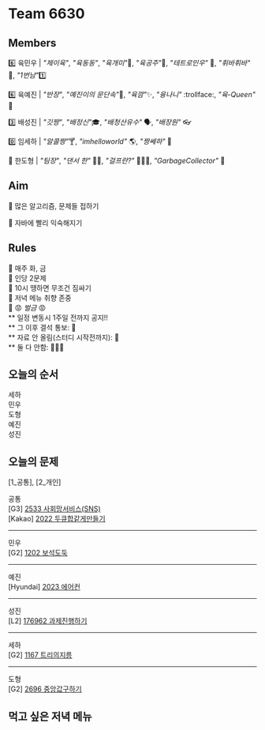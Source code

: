 # Team 6630

## Members

:six:   육민우 | *"제이육"*,  *"육동동"*, *"육개미"*:ant:, *"육공주"*:princess:, *"테트로민우"* 🧩, *"휘바휘바"* 🙌, *"1번남"*:one:

:six:   육예진 | *"반장"*, *"예진이의 문단속"*:door:, *"육깜"*:sparkles:, *"융나니"* :trollface:, *"육-Queen"* 👑

:three: 배성진 | *"깃짱"*,  *"배정신"*:mortar_board:, *"배청산유수"* 🗣️, *"배장원"* :eyeglasses:

:zero: 임세하 | *"알콜짱"*:cocktail:, *"imhelloworld"* 🌎, *"짱쎄하"* 💪

💯 한도형 | *"팀장"*, *"댄서 한"* 🕺🏻, *"걸프란?"* 🤷🏻‍♀️, *"GarbageCollector"* 🤖

## Aim
:dart: 많은 알고리즘, 문제들 접하기

:dart: 자바에 빨리 익숙해지기

## Rules
:pushpin: 매주 화, 금  
:pushpin: 인당 2문제  
:pushpin: 10시 땡하면 무조건 짐싸기  
:pushpin: 저녁 메뉴 취향 존중  
:pushpin: :rage: *벌금* :rage:  
** 일정 변동시 1주일 전까지 공지!!  
** 그 이후 결석 통보: :money_with_wings:  
** 자료 안 올림(스터디 시작전까지): :money_with_wings:    
** 둘 다 안함: :money_with_wings::money_with_wings::money_with_wings:    

## 오늘의 순서
세하  
민우  
도형  
예진  
성진    

## 오늘의 문제

[1_공통], [2_개인]  

공통  
[G3] [2533 사회망서비스(SNS)](https://www.acmicpc.net/problem/2533)  
[Kakao] [2022 두큐합같게만들기](https://school.programmers.co.kr/learn/courses/30/lessons/118667)  

___
민우  
[G2] [1202 보석도둑](https://www.acmicpc.net/problem/1202)  


___
예진  
[Hyundai] [2023 에어컨](https://school.programmers.co.kr/learn/courses/30/lessons/214289)  


___
성진  
[L2] [176962 과제진행하기](https://school.programmers.co.kr/learn/courses/30/lessons/176962)  


___
세하  
[G2] [1167 트리의지름](https://www.acmicpc.net/problem/1167)  


___
도형  
[G2] [2696 중앙값구하기](https://www.acmicpc.net/problem/2696)  



## 먹고 싶은 저녁 메뉴
